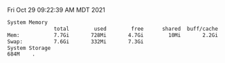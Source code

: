 Fri Oct 29 09:22:39 AM MDT 2021
```bash
System Memory
               total        used        free      shared  buff/cache   available
Mem:           7.7Gi       728Mi       4.7Gi        10Mi       2.2Gi       6.6Gi
Swap:          7.6Gi       332Mi       7.3Gi
System Storage
684M	.
```
```bash
